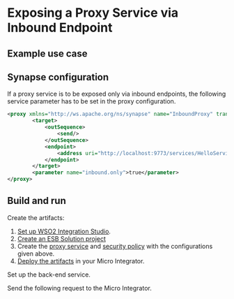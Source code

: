 # Exposing a Proxy Service via Inbound Endpoint
## Example use case

## Synapse configuration

If a proxy service is to be exposed only via inbound endpoints, the following service parameter has to be set in the proxy configuration.
```xml
<proxy xmlns="http://ws.apache.org/ns/synapse" name="InboundProxy" transports="https,http" statistics="disable" trace="disable" startOnLoad="true">
        <target>
            <outSequence>
                <send/>
            </outSequence>
            <endpoint>
                <address uri="http://localhost:9773/services/HelloService/"/>
            </endpoint>
        </target>
        <parameter name="inbound.only">true</parameter>
</proxy>
```

## Build and run

Create the artifacts:

1. [Set up WSO2 Integration Studio](../../../../develop/installing-WSO2-Integration-Studio).
2. [Create an ESB Solution project](../../../../develop/creating-projects/#esb-config-project)
3. Create the [proxy service](../../../../develop/creating-artifacts/creating-a-proxy-service) and [security policy](../../../../develop/creating-artifacts/registry/creating-local-registry-entries) with the configurations given above.
4. [Deploy the artifacts](../../../../develop/deploy-and-run) in your Micro Integrator.

Set up the back-end service.

Send the following request to the Micro Integrator.